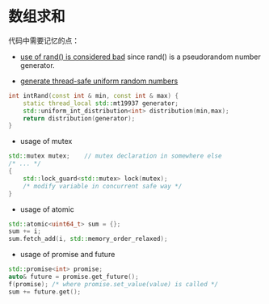 # 数组求和

代码中需要记忆的点：

- [use of rand() is considered bad](https://stackoverflow.com/questions/52869166/why-is-the-use-of-rand-considered-bad) since rand() is a pseudorandom number generator.

- [generate thread-safe uniform random numbers](https://stackoverflow.com/questions/21237905/how-do-i-generate-thread-safe-uniform-random-numbers)

```c++
int intRand(const int & min, const int & max) {
    static thread_local std::mt19937 generator;
    std::uniform_int_distribution<int> distribution(min,max);
    return distribution(generator);
}
```

- usage of mutex

```c++
std::mutex mutex;    // mutex declaration in somewhere else
/* ... */
{
    std::lock_guard<std::mutex> lock(mutex); 
    /* modify variable in concurrent safe way */
}
```

- usage of atomic

```c++
std::atomic<uint64_t> sum = {};
sum += i;
sum.fetch_add(i, std::memory_order_relaxed);
```

- usage of promise and future

```c++
std::promise<int> promise;
auto& future = promise.get_future();
f(promise); /* where promise.set_value(value) is called */
sum += future.get();
```
